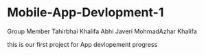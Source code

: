 # Mobile-App-Devlopment-1

Group Member 
Tahirbhai Khalifa
Abhi Javeri 
MohmadAzhar Khalifa

this is our first project for App devlopement progress 
